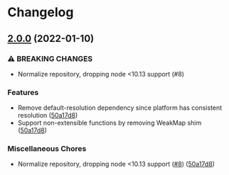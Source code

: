 # Changelog

## [2.0.0](https://www.github.com/gulpjs/last-run/compare/v1.1.1...v2.0.0) (2022-01-10)


### ⚠ BREAKING CHANGES

* Normalize repository, dropping node <10.13 support (#8)

### Features

* Remove default-resolution dependency since platform has consistent resolution ([50a17d8](https://www.github.com/gulpjs/last-run/commit/50a17d874923dafc5c00fbfff23c935424c79df0))
* Support non-extensible functions by removing WeakMap shim ([50a17d8](https://www.github.com/gulpjs/last-run/commit/50a17d874923dafc5c00fbfff23c935424c79df0))


### Miscellaneous Chores

* Normalize repository, dropping node <10.13 support ([#8](https://www.github.com/gulpjs/last-run/issues/8)) ([50a17d8](https://www.github.com/gulpjs/last-run/commit/50a17d874923dafc5c00fbfff23c935424c79df0))
